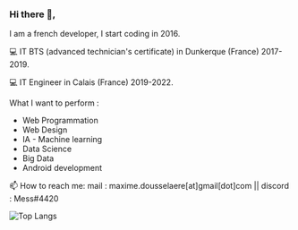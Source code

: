 ### Hi there 👋,

I am a french developer, I start coding in 2016.

💻 IT BTS (advanced technician's certificate) in Dunkerque (France) 2017-2019. 

💻 IT Engineer in Calais (France) 2019-2022. 

What I want to perform : 
  * Web Programmation
  * Web Design
  * IA - Machine learning
  * Data Science
  * Big Data
  * Android development


📫 How to reach me: mail : maxime.dousselaere[at]gmail[dot]com || discord : Mess#4420

![Top Langs](https://github-readme-stats.vercel.app/api/top-langs/?username=maximedousselaere&theme=tokyonight)
